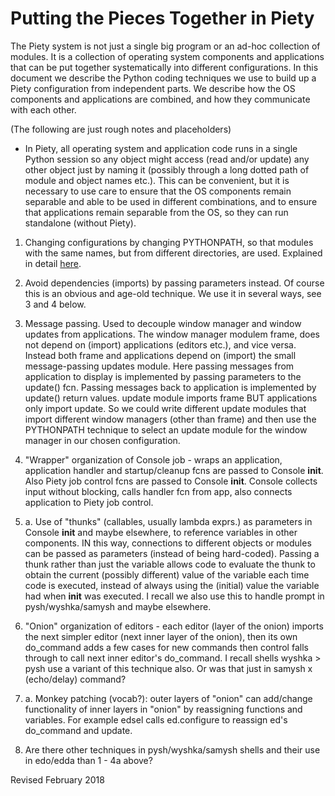 
Putting the Pieces Together in Piety
====================================

The Piety system is not just a single big program or an ad-hoc
collection of modules.  It is a collection of operating system
components and applications that can be put together systematically
into different configurations.  In this document we describe the
Python coding techniques we use to build up a Piety configuration from
independent parts.  We describe how the OS components and applications
are combined, and how they communicate with each other.

(The following are just rough notes and placeholders)

- In Piety, all operating system and application code runs in a single
Python session so any object might access (read and/or update) any
other object just by naming it (possibly through a long dotted path of
module and object names etc.).  This can be convenient, but it is
necessary to use care to ensure that the OS components remain
separable and able to be used in different combinations, and to ensure
that applications remain separable from the OS, so they can run
standalone (without Piety).

1. Changing configurations by changing PYTHONPATH, so that modules
with the same names, but from different directories, are used.
Explained in detail [here](modules.md).

2. Avoid dependencies (imports) by passing parameters instead.  Of
course this is an obvious and age-old technique.  We use it in several
ways, see 3 and 4 below.

3. Message passing.  Used to decouple window manager and window
updates from applications.  The window manager modulem frame, does not
depend on (import) applications (editors etc.), and vice versa.
Instead both frame and applications depend on (import) the small
message-passing updates module.  Here passing messages from
application to display is implemented by passing parameters to the
update() fcn.  Passing messages back to application is implemented by
update() return values.  update module imports frame BUT applications
only import update.  So we could write different update modules that
import different window managers (other than frame) and then use the
PYTHONPATH technique to select an update module for the window manager
in our chosen configuration.

4. "Wrapper" organization of Console job - wraps an application,
application handler and startup/cleanup fcns are passed to Console
__init__.  Also Piety job control fcns are passed to Console __init__.
Console collects input without blocking, calls handler fcn from app,
also connects application to Piety job control.

4. a. Use of "thunks" (callables, usually lambda exprs.) as parameters
in Console __init__ and maybe elsewhere, to reference variables in
other components.  IN this way, connections to different objects or
modules can be passed as parameters (instead of being hard-coded).
Passing a thunk rather than just the variable allows code to evaluate
the thunk to obtain the current (possibly different) value of the
variable each time code is executed, instead of always using the
(initial) value the variable had when __init__ was executed.  I
recall we also use this to handle prompt in pysh/wyshka/samysh and
maybe elsewhere.

5. "Onion" organization of editors - each editor (layer of the onion)
imports the next simpler editor (next inner layer of the onion), then
its own do_command adds a few cases for new commands then control
falls through to call next inner editor's do_command.  I recall
shells wyshka > pysh use a variant of this technique also.  Or was
that just in samysh x (echo/delay) command?

5. a. Monkey patching (vocab?): outer layers of "onion" can add/change
functionality of inner layers in "onion" by reassigning functions and
variables.  For example edsel calls ed.configure to reassign ed's
do_command and update.

6. Are there other techniques in pysh/wyshka/samysh shells and their 
use in edo/edda than 1 - 4a above?

Revised February 2018